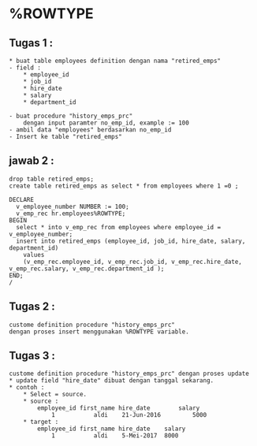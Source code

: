 # %ROWTYPE

## Tugas 1 : 
	* buat table employees definition dengan nama "retired_emps"
	- field : 
		* employee_id
		* job_id
		* hire_date
		* salary
		* department_id
		
	- buat procedure "history_emps_prc" 
		dengan input paramter no_emp_id, example := 100
	- ambil data "employees" berdasarkan no_emp_id
	- Insert ke table "retired_emps"
	
## jawab 2 : 
	drop table retired_emps;
	create table retired_emps as select * from employees where 1 =0 ;

	DECLARE
	  v_employee_number NUMBER := 100;
	  v_emp_rec hr.employees%ROWTYPE;
	BEGIN 
	  select * into v_emp_rec from employees where employee_id = v_employee_number;
	  insert into retired_emps (employee_id, job_id, hire_date, salary, department_id)
		values
		(v_emp_rec.employee_id, v_emp_rec.job_id, v_emp_rec.hire_date, v_emp_rec.salary, v_emp_rec.department_id );
	END;
	/
	
## Tugas 2 :
	custome definition procedure "history_emps_prc" 
	dengan proses insert menggunakan %ROWTYPE variable.
  
## Tugas 3 : 
	custome definition procedure "history_emps_prc" dengan proses update 
	* update field "hire_date" dibuat dengan tanggal sekarang.
	* contoh :
		* Select = source.
		* source : 
			employee_id first_name hire_date 		salary
				1			aldi	21-Jun-2016			5000
		* target : 
			employee_id first_name hire_date 	salary 
				1 			aldi	5-Mei-2017	8000